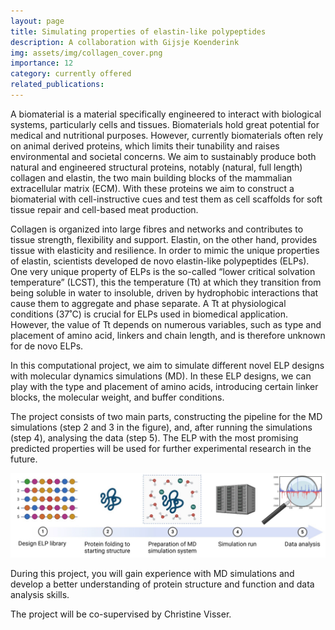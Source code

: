 ```yaml
---
layout: page
title: Simulating properties of elastin-like polypeptides
description: A collaboration with Gijsje Koenderink
img: assets/img/collagen_cover.png
importance: 12
category: currently offered
related_publications: 
---
```


A biomaterial is a material specifically engineered to interact with biological systems, particularly cells and tissues. Biomaterials hold great potential for medical and nutritional purposes. However, currently biomaterials often rely on animal derived proteins, which limits their tunability and raises environmental and societal concerns. We aim to sustainably produce both natural and engineered structural proteins, notably (natural, full length) collagen and elastin, the two main building blocks of the mammalian extracellular matrix (ECM). With these proteins we aim to construct a biomaterial with cell-instructive cues and test them as cell scaffolds for soft tissue repair and cell-based meat production. 

Collagen is organized into large fibres and networks and contributes to tissue strength, flexibility and support. Elastin, on the other hand, provides tissue with elasticity and resilience. In order to mimic the unique properties of elastin, scientists developed de novo elastin-like polypeptides (ELPs). One very unique property of ELPs is the so-called “lower critical solvation temperature” (LCST), this the temperature (Tt) at which they transition from being soluble in water to insoluble, driven by hydrophobic interactions that cause them to aggregate and phase separate. A Tt at physiological conditions (37˚C) is crucial for ELPs used in biomedical application. However, the value of Tt depends on numerous variables, such as type and placement of amino acid, linkers and chain length,  and is therefore unknown for de novo ELPs. 

In this computational project, we aim to simulate different novel ELP designs with molecular dynamics simulations (MD). In these ELP designs, we can play with the type and placement of amino acids, introducing certain linker blocks, the molecular weight, and buffer conditions.

The project consists of two main parts, constructing the pipeline for the MD simulations (step 2 and 3 in the figure), and, after running the simulations (step 4), analysing the data (step 5). The ELP with the most promising predicted properties will be used for further experimental research in the future. 

<img src="../assets/img/collagen_workflow.png" alt="">

During this project, you will gain experience with MD simulations and develop a better understanding of protein structure and function and data analysis skills. 

The project will be co-supervised by Christine Visser.
